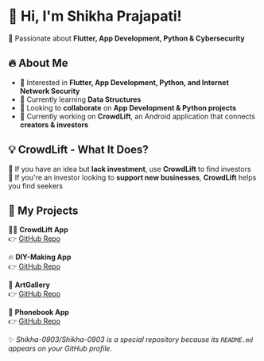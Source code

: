# 👋 Hi, I'm Shikha Prajapati!  
🚀 Passionate about **Flutter, App Development, Python & Cybersecurity**  

## 🔥 About Me  
- 👀 Interested in **Flutter, App Development, Python, and Internet Network Security**  
- 🌱 Currently learning **Data Structures**  
- 💞️ Looking to **collaborate** on **App Development & Python projects**  
- 📱 Currently working on **CrowdLift**, an Android application that connects **creators & investors**  

## 💡 CrowdLift - What It Does?  
🔨 If you have an idea but **lack investment**, use **CrowdLift** to find investors  
🔨 If you're an investor looking to **support new businesses**, **CrowdLift** helps you find seekers  

## 📱 My Projects 
🌟🚀 **CrowdLift App**  
👉 [GitHub Repo](https://github.com/Shikha-0903/CrowdLift)  

🔥 **DIY-Making App**  
👉 [GitHub Repo](https://github.com/Shikha-0903/diy-app)  

🎨 **ArtGallery**  
👉 [GitHub Repo](https://github.com/Shikha-0903/ArtGallery)  

📖 **Phonebook App**  
👉 [GitHub Repo](https://github.com/Shikha-0903/PhoneBook)  


✨ _Shikha-0903/Shikha-0903 is a special repository because its `README.md` appears on your GitHub profile._  
